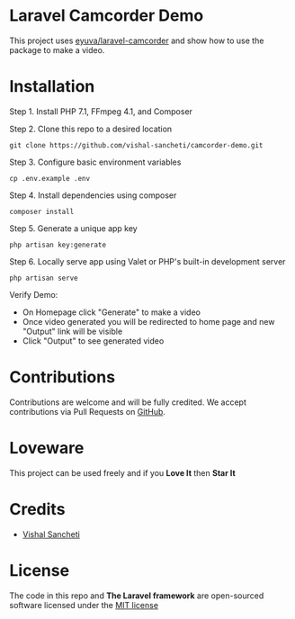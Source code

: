 # Laravel Camcorder Demo
This project uses [eyuva/laravel-camcorder](https://github.com/eyuva/laravel-camcorder) and show how to use the package to make a video.

# Installation

Step 1. Install PHP 7.1, FFmpeg 4.1, and Composer

Step 2. Clone this repo to a desired location

```
git clone https://github.com/vishal-sancheti/camcorder-demo.git
```

Step 3. Configure basic environment variables

```
cp .env.example .env
``````

Step 4. Install dependencies using composer
```
composer install
```
Step 5. Generate a unique app key

```
php artisan key:generate
```

Step 6. Locally serve app using Valet or PHP's built-in development server

```
php artisan serve
```

Verify Demo:
- On Homepage click "Generate" to make a video
- Once video generated you will be redirected to home page and new "Output" link will be visible
- Click "Output" to see generated video


# Contributions
Contributions are welcome and will be fully credited. We accept contributions via Pull Requests on [GitHub](https://github.com/v1shky/camcorder-demo).

# Loveware
This project can be used freely and if you **Love It** then **Star It**

# Credits
* [Vishal Sancheti](https://github.com/v1shky)

# License

The code in this repo and **The Laravel framework** are open-sourced software licensed under the [MIT license](http://opensource.org/licenses/MIT)

